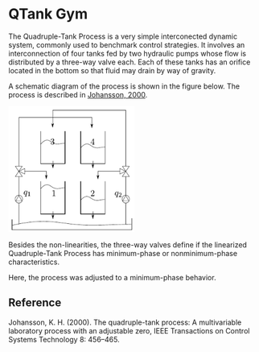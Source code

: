 # QTank Gym

The Quadruple-Tank Process is a very simple interconected dynamic system, commonly used to benchmark control strategies. It involves an interconnection of four tanks fed by two hydraulic pumps whose flow is distributed by a three-way valve each. Each of these tanks has an orifice located in the bottom so that fluid may drain by way of gravity.

A schematic diagram of the process is shown in the figure below. The process is described in [Johansson, 2000](https://www.researchgate.net/publication/260586337_The_Quadruple-Tank_Process_A_Multivariable_Laboratory_Process_with_an_Adjustable_Zero).

<p><img src="./fig/Qtank.png" height="250" width="250" ></p>


Besides the non-linearities, the three-way valves define if the linearized Quadruple-Tank Process has minimum-phase or nonminimum-phase characteristics. 

Here, the process was adjusted to a minimum-phase behavior.


## Reference

Johansson, K. H. (2000). The quadruple-tank process: A multivariable laboratory process with an adjustable zero, IEEE Transactions on Control Systems Technology 8: 456–465.